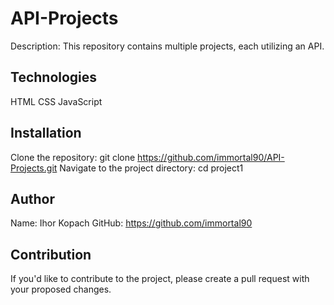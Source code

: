 # API-Projects
Description: This repository contains multiple projects, each utilizing an API.

## Technologies
HTML
CSS
JavaScript

## Installation
Clone the repository: git clone https://github.com/immortal90/API-Projects.git
Navigate to the project directory: cd project1


## Author
Name: Ihor Kopach
GitHub: https://github.com/immortal90


## Contribution
If you'd like to contribute to the project, please create a pull request with your proposed changes.

